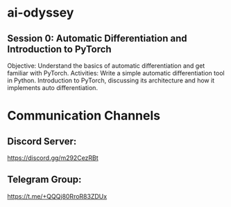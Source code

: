 # ai-odyssey

## Session 0: Automatic Differentiation and Introduction to PyTorch

Objective: Understand the basics of automatic differentiation and get familiar with PyTorch.
Activities: Write a simple automatic differentiation tool in Python. Introduction to PyTorch, discussing its architecture and how it implements auto differentiation.

# Communication Channels

## Discord Server:

https://discord.gg/m292CezRBt

## Telegram Group:

https://t.me/+QQQj80RroR83ZDUx
